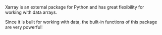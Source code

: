 Xarray is an external package for Python and has great flexibility for working with data arrays.

Since it is built for working with data, the built-in functions of this package are very powerful!
